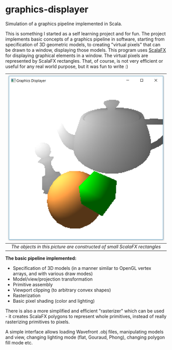 # graphics-displayer

Simulation of a graphics pipeline implemented in Scala.

This is something I started as a self learning project and for fun. The
project implements basic concepts of a graphics pipeline in software,
starting from specification of 3D geometric models, to creating "virtual
pixels" that can be drawn to a window, displaying those models. This
program uses [ScalaFX](https://github.com/scalafx/scalafx) for
displaying graphical elements in a window. The virtual pixels are
represented by ScalaFX rectangles. That, of course, is not very
efficient or useful for any real world purpose, but it was fun to write :)

| ![](example2.png) |
|:--:|
| *The objects in this picture are constructed of small ScalaFX rectangles* |

**The basic pipeline implemented:**

- Specification of 3D models (in a manner similar to OpenGL vertex
arrays, and with various draw modes)
- Model/view/projection transformation
- Primitive assembly
- Viewport clipping (to arbitrary convex shapes)
- Rasterization
- Basic pixel shading (color and lighting)


There is also a more simplified and efficient "rasterizer" which can be
used - it creates ScalaFX polygons to represent whole primitives,
instead of really rasterizing primitives to pixels.

A simple interface allows loading Wavefront .obj files,
manipulating models and view, changing lighting mode (flat, Gouraud,
Phong), changing polygon fill mode etc.
